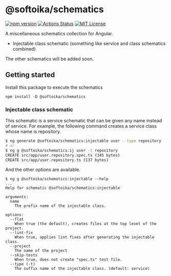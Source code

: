 # @softoika/schematics

[![npm version](https://badge.fury.io/js/%40softoika%2Fschematics.svg)](https://badge.fury.io/js/%40softoika%2Fschematics)
[![Actions Status](https://github.com/softoika/schematics/workflows/Node%20CI/badge.svg)](https://github.com/softoika/schematics/actions?query=workflow%3A%22Node+CI%22)
[![MIT License](http://img.shields.io/badge/license-MIT-blue.svg?style=flat)](LICENSE)

A miscellaneous schematics collection for Angular.

- Injectable class schematic (something like service and class schematics combined)

The other schematics will be added soon.

## Getting started

Install this package to execute the schematics

```
npm install -D @softoika/schematics
```

### Injectable class schematic

This schematic is a service schematic that can be given any name instead of service.
For example, the following command creates a service class whose name is repository.

```bash
$ ng generate @softoika/schematics:injectable user --type repository
# or
$ ng g @softoika/schematics:ij user -t repository
CREATE src/app/user.repository.spec.ts (345 bytes)
CREATE src/app/user.repository.ts (137 bytes)
```

And the other options are available.
```
$ ng g @softoika/schematics:injectable --help
...
Help for schematic @softoika/schematics:injectable

arguments:
  name
    The prefix name of the injectable class.

options:
  --flat
    When true (the default), creates files at the top level of the project.
  --lint-fix
    When true, applies lint fixes after generating the injectable class.
  --project
    The name of the project
  --skip-tests
    When true, does not create "spec.ts" test file.
  --type (-t)
    The suffix name of the injectable class. (default: service)
```
